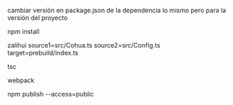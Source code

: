 
cambiar versión en package.json de la dependencia
lo mismo pero para la versión del proyecto

npm install

zalihui source1=src/Cohua.ts source2=src/Config.ts target=prebuild/index.ts

tsc

webpack

npm publish --access=public